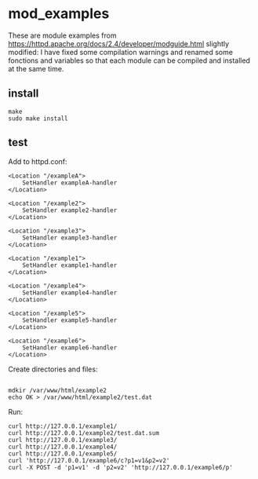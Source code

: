 # mod_examples
These are module examples from https://httpd.apache.org/docs/2.4/developer/modguide.html slightly modified: I have fixed some compilation warnings and renamed some fonctions and variables so that each module can be compiled and installed at the same time.

## install
```
make
sudo make install
```

## test 

Add to httpd.conf:

```
<Location "/exampleA">
    SetHandler exampleA-handler
</Location>

<Location "/example2">
    SetHandler example2-handler
</Location>

<Location "/example3">
    SetHandler example3-handler
</Location>

<Location "/example1">
    SetHandler example1-handler
</Location>

<Location "/example4">
    SetHandler example4-handler
</Location>

<Location "/example5">
    SetHandler example5-handler
</Location>

<Location "/example6">
    SetHandler example6-handler
</Location>

```
Create directories and files:
```

mdkir /var/www/html/example2
echo OK > /var/www/html/example2/test.dat

```
Run:
```
curl http://127.0.0.1/example1/
curl http://127.0.0.1/example2/test.dat.sum
curl http://127.0.0.1/example3/
curl http://127.0.0.1/example4/
curl http://127.0.0.1/example5/
curl 'http://127.0.0.1/example6/c?p1=v1&p2=v2'
curl -X POST -d 'p1=v1' -d 'p2=v2' 'http://127.0.0.1/example6/p'
```




